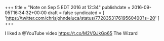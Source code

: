 +++
title = "Note on Sep 5 EDT 2016 at 12:34"
publishdate = 2016-09-05T16:34:32+00:00
draft = false
syndicated = [ 'https://twitter.com/chrisjohndeluca/status/772835317619560400?s=20' ]
+++

I liked a @YouTube video https://t.co/M2VQJkGp65 The Wizard
